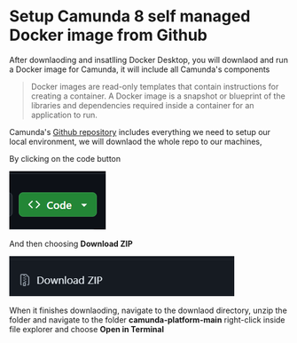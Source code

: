 # Setup Camunda 8 self managed Docker image from Github

After downlaoding and insatlling Docker Desktop, you will downlaod and run a Docker image for Camunda, it will include all Camunda's components 

> Docker images are read-only templates that contain instructions for creating a container. A Docker image is a snapshot or blueprint of the libraries and dependencies required inside a container for an application to run.

Camunda's [Github repository](https://github.com/camunda/camunda-platform) includes everything we need to setup our local environment, we will downlaod the whole repo to our machines, <br>

By clicking on the code button <br> 

<img src = "code.png">

And then choosing **Download ZIP**

<img src = "zip.png">

When it  finishes downlaoding, navigate to the downlaod directory, unzip the folder and navigate to the folder **camunda-platform-main** right-click inside file explorer and choose **Open in Terminal**
